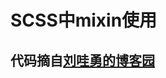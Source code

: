# SCSS中mixin使用

## 代码摘自[刘哇勇的博客园](https://www.cnblogs.com/Wayou/p/generate_nth_child_style_using_sass.html)

